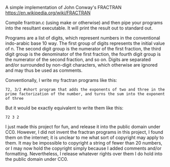 A simple implementation of John Conway's FRACTRAN https://en.wikipedia.org/wiki/FRACTRAN

Compile frantran.c (using make or otherwise) and then pipe your programs into the resultant executable. It will print the result out to standard out.

Programs are a list of digits, which represent numbers in the conventional indo-arabic base 10 way. The first group of digits represents the initial value of n. The second digit group is the numerator of the first fraction, the third digit group is the denominator of the first fraction, the fourth digit group is the numerator of the second fraction, and so on. Digits are separated and/or surrounded by non-digit characters, which otherwise are ignored and may thus be used as comments.

Conventionally, I write my fractran programs like this:

```fractran
72, 3/2 #short program that adds the exponents of two and three in the prime factorization of the number, and turns the sum into the exponent of three
```

But it would be exactly equivalent to write them like this:

```fractran
72 3 2
```

I just made this project for fun, and release it into the public domain under CC0. However, I did not invent the fractran programs in this project, I found them on the internet; it is unclear to me what sort of copyright may apply to them. It may be impossible to copyright a string of fewer than 20 numbers, or I may now hold the copyright simply because I added comments and/or formatting. Nevertheless, I release whatever rights over them I do hold into the public domain under CC0.
